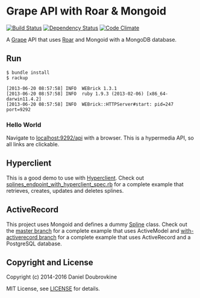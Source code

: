 Grape API with Roar & Mongoid
=============================

[![Build Status](https://travis-ci.org/ruby-grape/grape-with-roar.svg?branch=with_mongoid)](https://travis-ci.org/ruby-grape/grape-with-roar?branch=with_mongoid)
[![Dependency Status](https://gemnasium.com/ruby-grape/grape-with-roar.svg?branch=with_mongoid)](https://gemnasium.com/ruby-grape/grape-with-roar?branch=with_mongoid)
[![Code Climate](https://codeclimate.com/github/ruby-grape/grape-with-roar.svg?branch=with_mongoid)](https://codeclimate.com/github/ruby-grape/grape-with-roar?branch=with_mongoid)

A [Grape](http://github.com/ruby-grape/grape) API that uses [Roar](https://github.com/apotonick/roar) and Mongoid with a MongoDB database.

Run
---

```
$ bundle install
$ rackup

[2013-06-20 08:57:58] INFO  WEBrick 1.3.1
[2013-06-20 08:57:58] INFO  ruby 1.9.3 (2013-02-06) [x86_64-darwin11.4.2]
[2013-06-20 08:57:58] INFO  WEBrick::HTTPServer#start: pid=247 port=9292
```

### Hello World

Navigate to [localhost:9292/api](http://localhost:9292/api) with a browser. This is a hypermedia API, so all links are clickable.

Hyperclient
-----------

This is a good demo to use with [Hyperclient](https://github.com/codegram/hyperclient). Check out [splines_endpoint_with_hyperclient_spec.rb](/spec/api/splines_endpoint_with_hyperclient_spec.rb) for a complete example that retrieves, creates, updates and deletes splines.

ActiveRecord
------------

This project uses Mongoid and defines a dummy [Spline](app/models/spline.rb) class. Check out the [master branch](https://github.com/ruby-grape/grape-with-roar) for a complete example that uses ActiveModel and [with-activerecord branch](https://github.com/ruby-grape/grape-with-roar/tree/with-activerecord) for a complete example that uses ActiveRecord and a PostgreSQL database.

Copyright and License
---------------------

Copyright (c) 2014-2016 Daniel Doubrovkine

MIT License, see [LICENSE](LICENSE) for details.

